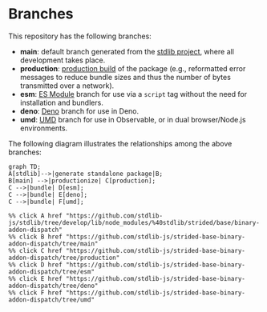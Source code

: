 <!--

@license Apache-2.0

Copyright (c) 2022 The Stdlib Authors.

Licensed under the Apache License, Version 2.0 (the "License");
you may not use this file except in compliance with the License.
You may obtain a copy of the License at

    http://www.apache.org/licenses/LICENSE-2.0

Unless required by applicable law or agreed to in writing, software
distributed under the License is distributed on an "AS IS" BASIS,
WITHOUT WARRANTIES OR CONDITIONS OF ANY KIND, either express or implied.
See the License for the specific language governing permissions and
limitations under the License.

-->

# Branches

This repository has the following branches:

-   **main**: default branch generated from the [stdlib project][stdlib-url], where all development takes place.
-   **production**: [production build][production-url] of the package (e.g., reformatted error messages to reduce bundle sizes and thus the number of bytes transmitted over a network).
-   **esm**: [ES Module][esm-url] branch for use via a `script` tag without the need for installation and bundlers.
-   **deno**: [Deno][deno-url] branch for use in Deno.
-   **umd**: [UMD][umd-url] branch for use in Observable, or in dual browser/Node.js environments.

The following diagram illustrates the relationships among the above branches:

```mermaid
graph TD;
A[stdlib]-->|generate standalone package|B;
B[main] -->|productionize| C[production];
C -->|bundle| D[esm];
C -->|bundle| E[deno];
C -->|bundle| F[umd];

%% click A href "https://github.com/stdlib-js/stdlib/tree/develop/lib/node_modules/%40stdlib/strided/base/binary-addon-dispatch"
%% click B href "https://github.com/stdlib-js/strided-base-binary-addon-dispatch/tree/main"
%% click C href "https://github.com/stdlib-js/strided-base-binary-addon-dispatch/tree/production"
%% click D href "https://github.com/stdlib-js/strided-base-binary-addon-dispatch/tree/esm"
%% click E href "https://github.com/stdlib-js/strided-base-binary-addon-dispatch/tree/deno"
%% click F href "https://github.com/stdlib-js/strided-base-binary-addon-dispatch/tree/umd"
```

[stdlib-url]: https://github.com/stdlib-js/stdlib/tree/develop/lib/node_modules/%40stdlib/strided/base/binary-addon-dispatch
[production-url]: https://github.com/stdlib-js/strided-base-binary-addon-dispatch/tree/production
[deno-url]: https://github.com/stdlib-js/strided-base-binary-addon-dispatch/tree/deno
[umd-url]: https://github.com/stdlib-js/strided-base-binary-addon-dispatch/tree/umd
[esm-url]: https://github.com/stdlib-js/strided-base-binary-addon-dispatch/tree/esm